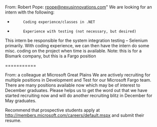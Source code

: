 From: Robert Pope: rpope@nexusinnovations.com"
We are looking for an intern with the following:
-          Coding experience/classes in .NET
-          Experience with testing (not necessary, but desired)
This intern be responsible for the system integration testing – Selenium primarily. With coding experience, we can then have the intern do some misc. coding on the project when time is available.
Note: this is for a Bismark company, but this is a Fargo position

===========

From: a colleague at Microsoft Great Plains
We are actively recruiting for multiple positions in Development and Test for our Microsoft Fargo team.  There are many positions available now which may be of interest to December graduates.  Please helps us to get the word out that we have started recruiting now and will do another recruiting blitz in December for May graduates.

Recommend that prospective students apply at http://members.microsoft.com/careers/default.mspx and submit their resume.